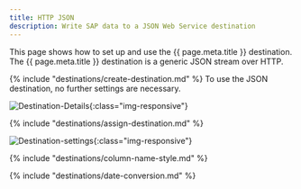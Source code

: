 ```yaml
---
title: HTTP JSON
description: Write SAP data to a JSON Web Service destination
---
```



This page shows how to set up and use the {{ page.meta.title }} destination. <br>
The {{ page.meta.title }} destination is a generic JSON stream over HTTP. 

{% include "destinations/create-destination.md" %}
To use the JSON destination, no further settings are necessary.

![Destination-Details](../../assets/images/documentation/destinations/http-json/destination-details.png){:class="img-responsive"}

{% include "destinations/assign-destination.md" %}

![Destination-settings](../../assets/images/documentation/destinations/http-json/destination-settings.png){:class="img-responsive"}

{% include "destinations/column-name-style.md" %}

{% include "destinations/date-conversion.md" %}
